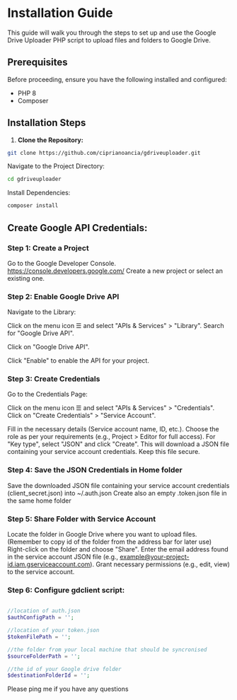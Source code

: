
# Installation Guide

This guide will walk you through the steps to set up and use the Google Drive Uploader PHP script to upload files and folders to Google Drive.

## Prerequisites

Before proceeding, ensure you have the following installed and configured:

- PHP 8
- Composer


## Installation Steps

1. **Clone the Repository:**

```bash
git clone https://github.com/ciprianoancia/gdriveuploader.git
```
Navigate to the Project Directory:

```bash
cd gdriveuploader
```
Install Dependencies:

```bash
composer install
```


## Create Google API Credentials:

### Step 1: Create a Project
Go to the Google Developer Console. https://console.developers.google.com/
Create a new project or select an existing one.

### Step 2: Enable Google Drive API
Navigate to the Library:

Click on the menu icon ☰ and select "APIs & Services" > "Library".
Search for "Google Drive API".

Click on "Google Drive API".

Click "Enable" to enable the API for your project.

### Step 3: Create Credentials
Go to the Credentials Page:

Click on the menu icon ☰ and select "APIs & Services" > "Credentials".
Click on "Create Credentials" > "Service Account".

Fill in the necessary details (Service account name, ID, etc.).
Choose the role as per your requirements (e.g., Project > Editor for full access).
For "Key type", select "JSON" and click "Create".
This will download a JSON file containing your service account credentials. Keep this file secure.

### Step 4: Save the JSON Credentials in Home folder
Save the downloaded JSON file containing your service account credentials (client_secret.json) into  ~/.auth.json
Create also an empty .token.json file in the same home folder 

### Step 5: Share Folder with Service Account
Locate the folder in Google Drive where you want to upload files. (Remember to copy id of the folder from the address bar for later use)
Right-click on the folder and choose "Share".
Enter the email address found in the service account JSON file (e.g., example@your-project-id.iam.gserviceaccount.com).
Grant necessary permissions (e.g., edit, view) to the service account.

### Step 6: Configure gdclient script: 


```php

//location of auth.json
$authConfigPath = '';

//location of your token.json
$tokenFilePath = '';

//the folder from your local machine that should be syncronised
$sourceFolderPath = '';

//the id of your Google drive folder
$destinationFolderId = '';

```

Please ping me if you have any questions

